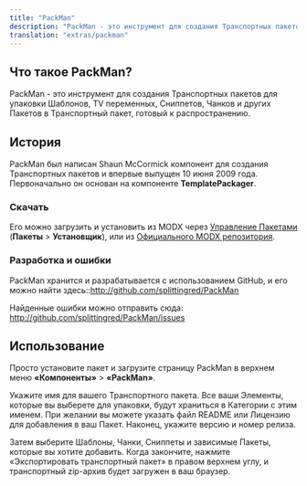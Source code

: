 ```yaml
---
title: "PackMan"
description: "PackMan - это инструмент для создания Транспортных пакетов для упаковки Шаблонов, TV переменных, Сниппетов, Чанков и других Пакетов в Транспортный пакет"
translation: "extras/packman"
---
```


## Что такое PackMan?

PackMan - это инструмент для создания Транспортных пакетов для упаковки Шаблонов, TV переменных, Сниппетов, Чанков и других Пакетов в Транспортный пакет, готовый к распространению.

## История

PackMan был написан Shaun McCormick компонент для создания Транспортных пакетов и впервые выпущен 10 июня 2009 года. Первоначально он основан на компоненте **TemplatePackager**.

### Скачать

Его можно загрузить и установить из MODX через [Управление Пакетами](developing-in-modx/advanced-development/package-management "Управление Пакетами") (**Пакеты** > **Установщик**), или из [Официального MODX репозитория](https://modx.com/extras/package/packman).

### Разработка и ошибки

PackMan хранится и разрабатывается с использованием GitHub, и его можно найти здесь::<http://github.com/splittingred/PackMan>

Найденные ошибки можно отправить сюда: <http://github.com/splittingred/PackMan/issues>

## Использование

Просто установите пакет и загрузите страницу PackMan в верхнем меню **«Компоненты»** > **«PackMan»**.

Укажите имя для вашего Транспортного пакета. Все ваши Элементы, которые вы выберете для упаковки, будут храниться в Категории с этим именем. При желании вы можете указать файл README или Лицензию для добавления в ваш Пакет. Наконец, укажите версию и номер релиза.

Затем выберите Шаблоны, Чанки, Сниппеты и зависимые Пакеты, которые вы хотите добавить. Когда закончите, нажмите «Экспортировать транспортный пакет» в правом верхнем углу, и транспортный zip-архив будет загружен в ваш браузер.
